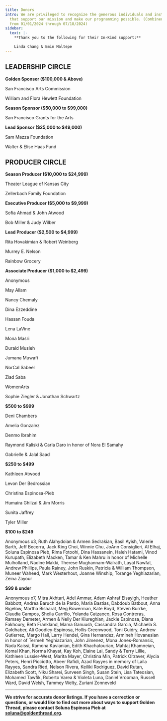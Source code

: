 ```yaml
---
title: Donors
intro: We are privileged to recognize the generous individuals and institutions
  that support our mission and make our programming possible. (Combined gifts
  from 01/01/2024 through 07/18/2024)
sidebar:
  text: |-
    **Thank you to the following for their In-Kind support:**

    Linda Chang & Emin Maltepe
---
```

## **LEADERSHIP CIRCLE**

**Golden Sponsor ($100,000 & Above)**

San Francisco Arts Commission

William and Flora Hewlett Foundation

**Season Sponsor ($50,000 to $99,000)**

San Francisco Grants for the Arts

**Lead Sponsor ($25,000 to $49,000)**

Sam Mazza Foundation

Walter & Elise Haas Fund

## **PRODUCER CIRCLE**

**Season Producer ($10,000 to $24,999)**

Theater League of Kansas City

Zellerbach Family Foundation

**Executive Producer ($5,000 to $9,999)**

Sofia Ahmad & John Atwood

Bob Miller & Judy Wilber

**Lead Producer ($2,500 to $4,999)**

Rita Hovakimian & Robert Weinberg

Murrey E. Nelson

Rainbow Grocery

**Associate Producer ($1,000 to $2,499)**

Anonymous

May Allam

Nancy Chemaly

Dina Ezzeddine

Hassan Fouda

Lena LaVine

Mona Masri

Duraid Musleh

Jumana Muwafi

NorCal Sabeel

Ziad Saba

WomenArts

Sophie Ziegler & Jonathan Schwartz

**$500 to $999**

Deni Chambers

Amelia Gonzalez

Denmo Ibrahim

Raymond Kaliski & Carla Daro in honor of Nora El Samahy

Gabrielle & Jalal Saad			

**$250 to $499**

Kathleen Atwood

Levon Der Bedrossian

Christina Espinosa-Pieb

Humaira Ghilzai & Jim Morris

Sunita Jaffrey

Tyler Miller

**$100 to $249**

Anonymous x3, Ruth Alahydoian & Armen Sedrakian, Basil Ayish, Valerie Barth, Jeff Becerra, Jack King Choi, Winnie Chu, JoAnn Consiglieri, Al Elhaj, Soluna Espinosa Pieb, Rima Fotoohi, Dina Hassanein, Haleh Hatami, Vinod Kurupath, Elizabeth Macken, Tamar & Ken Mahru in honor of Michelle Mulholland, Nadine Makki, Therese Mughannam-Walrath, Layal Nawfal, Andrew Phillips, Paula Rainey, John Ruskin, Patricia & William Thompson, Muneer Waheed, Mark Westerhout, Joanne Winship, Torange Yeghiazarian, Zeina Zayour

**$99 & under**

Anonymous x7, Mitra Akhtari, Adel Ammar, Adam Ashraf Elsayigh, Heather Babbott, Andrea Baruch de la Pardo, Maria Bastias, Dabdoub Batbout, Anna Bigelow, Martha Bisharat, Meg Bowerman, Kate Boyd, Steven Burrke, Claudia Campos, Sheila Carrillo, Yolanda Catzaoco, Rosa Contreras, Ramsey Demeter, Armen & Nelly Der Kiureghian, Jackie Espinosa, Diana Fakhoury, Beth Frankland, Mama Ganuush, Cassandra Garcia, Michaela S. Goldhaber, Ali Goodley-Espinosa, Hollis Greenwood, Toni Guidry, Andrew Gutierrez, Margo Hall, Larry Hendel, Gina Hernandez, Armineh Hovanesian in honor of Termeh Yeghiazarian, John Jimenez, Mona Jones-Romansic, Nada Kaissi, Ramona Kavianian, Edith Khachatourian, Mahtaj Khamneian, Komal Khan, Norma Khayat, Kay Koh, Elaine Lai, Sandy & Terry Lillie, Kathleen Lussier-West, Marita Mayer, Christina Min, Patrick Oltraver, Alycia Peters, Henri Picciotto, Abeer Rafidi, Azad Rayyes in memory of Laila Rayyes, Sandra Ried, Nelson Rivera, Keiliki Rodriguez, David Rutan, Elizabeth Scott, Niku Sharei, Surveen Singh, Susan Stein, Lisa Tateosian, Mohamed Tawfik, Roberto Varea & Violeta Luna, Daniel Vrooman, Russell Ward, David Welsh, Tammey Welty, Zuriani Zonneveld	

- - -

**We strive for accurate donor listings. If you have a correction or questions, or would like to find out more about ways to support Golden Thread, please contact Soluna Espinosa Pieb at [soluna@goldenthread.org](mailto:michelle@goldenthread.org).**